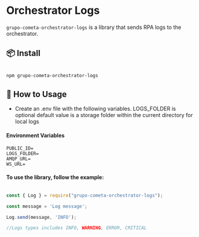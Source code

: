 # Orchestrator Logs

`grupo-cometa-orchestrator-logs` is a library that sends RPA logs to the orchestrator.

## 📦 Install

```bash

npm grupo-cometa-orchestrator-logs

```
## 🔨 How to Usage

- Create an .env file with the following variables. LOGS_FOLDER is optional default value is a storage folder within the current directory for local logs

#### Environment Variables

```
PUBLIC_ID=
LOGS_FOLDER=
AMQP_URL=
WS_URL=
```

#### To use the library, follow the example:

```javascript

const { Log } = require("grupo-cometa-orchestrator-logs");

const message = 'Log message';

Log.send(message, 'INFO');

//Logs types includes INFO, WARNING, ERROR, CRITICAL

```